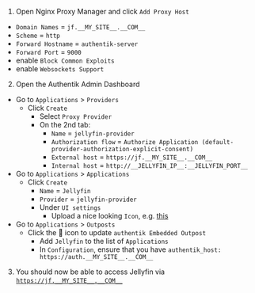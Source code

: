 1) Open Nginx Proxy Manager and click `Add Proxy Host`
  * `Domain Names` = `jf.__MY_SITE__.__COM__`
  * `Scheme` = `http`
  * `Forward Hostname` = `authentik-server`
  * `Forward Port` = `9000`
  * enable `Block Common Exploits`
  * enable `Websockets Support`
2) Open the Authentik Admin Dashboard
  * Go to `Applications` > `Providers`
    * Click `Create`
      * Select `Proxy Provider`
      * On the 2nd tab:
        * `Name` = `jellyfin-provider`
        * `Authorization flow` = `Authorize Application (default-provider-authorization-explicit-consent)`
        * `External host` = `https://jf.__MY_SITE__.__COM__`
        * `Internal host` = `http://__JELLYFIN_IP__:__JELLYFIN_PORT__`
  * Go to `Applications` > `Applications`
    * Click `Create`
      * `Name` = `Jellyfin`
      * `Provider` = `jellyfin-provider`
      * Under `UI settings`
        * Upload a nice looking `Icon`, e.g. [this](https://jellyfin.org/images/banner-dark.svg)
  * Go to `Applications` > `Outposts`
    * Click the 📝 icon to update `authentik Embedded Outpost`
      * Add `Jellyfin` to the list of `Applications`
      * In `Configuration`, ensure that you have `authentik_host: https://auth.__MY_SITE__.__COM__`
3) You should now be able to access Jellyfin via [`https://jf.__MY_SITE__.__COM__`](https://jf.__MY_SITE__.__COM__)
